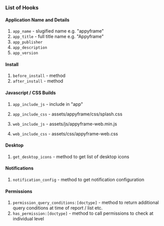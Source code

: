 ### List of Hooks

#### Application Name and Details

1. `app_name` - slugified name e.g. "appyframe"
1. `app_title` - full title name e.g. "Appyframe"
1. `app_publisher`
1. `app_description`
1. `app_version`

#### Install

1. `before_install` - method
1. `after_install` - method


#### Javascript / CSS Builds

1. `app_include_js` - include in "app"
1. `app_include_css` - assets/appyframe/css/splash.css

1. `web_include_js` - assets/js/appyframe-web.min.js
1. `web_include_css` - assets/css/appyframe-web.css

#### Desktop

1. `get_desktop_icons` - method to get list of desktop icons

#### Notifications

1. `notification_config` - method to get notification configuration

#### Permissions

1. `permission_query_conditions:[doctype]` - method to return additional query conditions at time of report / list etc.
1. `has_permission:[doctype]` - method to call permissions to check at individual level
